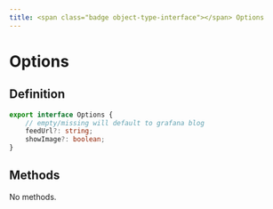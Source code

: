 ```yaml
---
title: <span class="badge object-type-interface"></span> Options
---
```

# <span class="badge object-type-interface"></span> Options

## Definition

```typescript
export interface Options {
	// empty/missing will default to grafana blog
	feedUrl?: string;
	showImage?: boolean;
}

```
## Methods

No methods.
